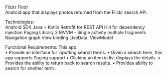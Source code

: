 Flickr Findr  
Android app that displays photos returned from the Flickr search API. 

Technologies:  
Android SDK
Java + Kotlin
Retrofit  for REST API
Hilt for dependency injection
 Paging Library 3
MVVM - Single activity multiple fragments
Navigation graph
View binding
LiveData, ViewModel

Functional Requirements:  This app  
• Provide an interface for inputting search terms. 
• Given a search term, this app supports Paging support 
• Clicking an item in list displays the details. 
• Provides the ability to return back to search results.
• Provides ability to search for another term .




